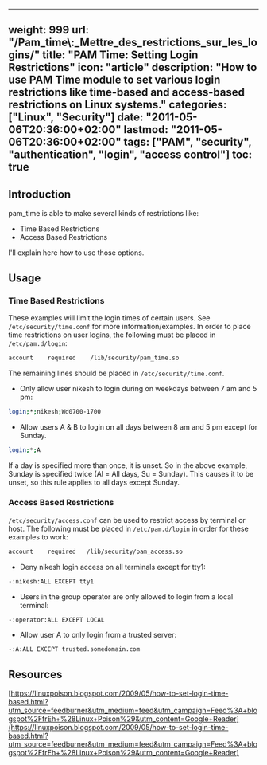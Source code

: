 
---
weight: 999
url: "/Pam_time\\:_Mettre_des_restrictions_sur_les_logins/"
title: "PAM Time: Setting Login Restrictions"
icon: "article"
description: "How to use PAM Time module to set various login restrictions like time-based and access-based restrictions on Linux systems."
categories: ["Linux", "Security"]
date: "2011-05-06T20:36:00+02:00"
lastmod: "2011-05-06T20:36:00+02:00"
tags: ["PAM", "security", "authentication", "login", "access control"]
toc: true
---

## Introduction

pam_time is able to make several kinds of restrictions like:

- Time Based Restrictions
- Access Based Restrictions

I'll explain here how to use those options.

## Usage

### Time Based Restrictions

These examples will limit the login times of certain users. See `/etc/security/time.conf` for more information/examples. In order to place time restrictions on user logins, the following must be placed in `/etc/pam.d/login`:

```bash
account    required    /lib/security/pam_time.so
```

The remaining lines should be placed in `/etc/security/time.conf`.

- Only allow user nikesh to login during on weekdays between 7 am and 5 pm:

```bash
login;*;nikesh;Wd0700-1700
```

- Allow users A & B to login on all days between 8 am and 5 pm except for Sunday.

```bash
login;*;A
```

If a day is specified more than once, it is unset. So in the above example, Sunday is specified twice (Al = All days, Su = Sunday). This causes it to be unset, so this rule applies to all days except Sunday.

### Access Based Restrictions

`/etc/security/access.conf` can be used to restrict access by terminal or host. The following must be placed in `/etc/pam.d/login` in order for these examples to work:

```bash
account    required   /lib/security/pam_access.so
```

- Deny nikesh login access on all terminals except for tty1:

```bash
-:nikesh:ALL EXCEPT tty1
```

- Users in the group operator are only allowed to login from a local terminal:

```bash
-:operator:ALL EXCEPT LOCAL
```

- Allow user A to only login from a trusted server:

```bash
-:A:ALL EXCEPT trusted.somedomain.com
```

## Resources

[https://linuxpoison.blogspot.com/2009/05/how-to-set-login-time-based.html?utm_source=feedburner&utm_medium=feed&utm_campaign=Feed%3A+blogspot%2FfrEh+%28Linux+Poison%29&utm_content=Google+Reader](https://linuxpoison.blogspot.com/2009/05/how-to-set-login-time-based.html?utm_source=feedburner&utm_medium=feed&utm_campaign=Feed%3A+blogspot%2FfrEh+%28Linux+Poison%29&utm_content=Google+Reader)